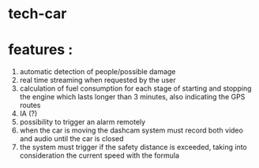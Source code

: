 # tech-car

# features :
  1. automatic detection of people/possible damage
  2. real time streaming when requested by the user
  3. calculation of fuel consumption for each stage of starting and stopping the engine which lasts longer than 3 minutes, also indicating the GPS routes
  4. IA (?)
  5. possibility to trigger an alarm remotely
  6. when the car is moving the dashcam system must record both video and audio until the car is closed
  7. the system must trigger if the safety distance is exceeded, taking into consideration the current speed with the formula
